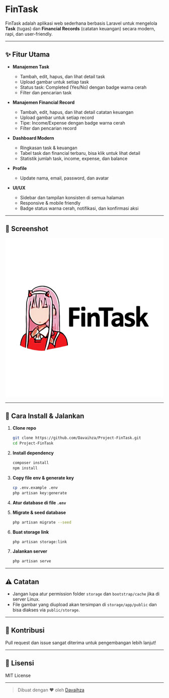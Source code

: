 # FinTask

FinTask adalah aplikasi web sederhana berbasis Laravel untuk mengelola **Task** (tugas) dan **Financial Records** (catatan keuangan) secara modern, rapi, dan user-friendly.

---

## ✨ Fitur Utama

- **Manajemen Task**
  - Tambah, edit, hapus, dan lihat detail task
  - Upload gambar untuk setiap task
  - Status task: Completed (Yes/No) dengan badge warna cerah
  - Filter dan pencarian task

- **Manajemen Financial Record**
  - Tambah, edit, hapus, dan lihat detail catatan keuangan
  - Upload gambar untuk setiap record
  - Tipe: Income/Expense dengan badge warna cerah
  - Filter dan pencarian record

- **Dashboard Modern**
  - Ringkasan task & keuangan
  - Tabel task dan financial terbaru, bisa klik untuk lihat detail
  - Statistik jumlah task, income, expense, dan balance

- **Profile**
  - Update nama, email, password, dan avatar

- **UI/UX**
  - Sidebar dan tampilan konsisten di semua halaman
  - Responsive & mobile friendly
  - Badge status warna cerah, notifikasi, dan konfirmasi aksi

---

## 📸 Screenshot

![Dashboard Screenshot](public/images/logo_zerotwo_dashboard.png)

---

## 🚀 Cara Install & Jalankan

1. **Clone repo**
   ```sh
   git clone https://github.com/Davaihza/Project-FinTask.git
   cd Project-FinTask
   ```

2. **Install dependency**
   ```sh
   composer install
   npm install
   ```

3. **Copy file env & generate key**
   ```sh
   cp .env.example .env
   php artisan key:generate
   ```

4. **Atur database di file `.env`**

5. **Migrate & seed database**
   ```sh
   php artisan migrate --seed
   ```

6. **Buat storage link**
   ```sh
   php artisan storage:link
   ```

7. **Jalankan server**
   ```sh
   php artisan serve
   ```

---

## ⚠️ Catatan

- Jangan lupa atur permission folder `storage` dan `bootstrap/cache` jika di server Linux.
- File gambar yang diupload akan tersimpan di `storage/app/public` dan bisa diakses via `public/storage`.

---

## 🤝 Kontribusi

Pull request dan issue sangat diterima untuk pengembangan lebih lanjut!

---

## 📄 Lisensi

MIT License

---

> Dibuat dengan ❤️ oleh [Davaihza](https://github.com/Davaihza)
